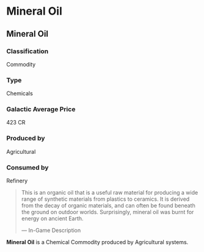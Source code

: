 # Mineral Oil
## Mineral Oil

### Classification

Commodity

### Type

Chemicals

### Galactic Average Price

423 CR

### Produced by

Agricultural

### Consumed by

Refinery

> 
> 
> This is an organic oil that is a useful raw material for producing a wide range of synthetic materials from plastics to ceramics. It is derived from the decay of organic materials, and can often be found beneath the ground on outdoor worlds. Surprisingly, mineral oil was burnt for energy on ancient Earth.
> 
> 
> — In-Game Description
> 

**Mineral Oil** is a Chemical Commodity produced by Agricultural systems.
